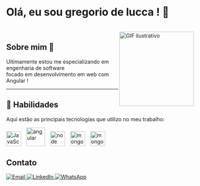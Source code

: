 # Olá, eu sou gregorio de  lucca ! 👋  
</br>


  <div>
  <img src="https://media.licdn.com/dms/image/v2/D4D12AQH2zQ0dNvmntQ/article-cover_image-shrink_600_2000/article-cover_image-shrink_600_2000/0/1715952999841?e=2147483647&v=beta&t=Ffqv27FncRT1oBsuNQqA393jBjRq3JOsUh0zsbhE8Is" alt="GIF ilustrativo" width="200" align="right" "/>

</div>
<section>
  <h2>Sobre mim 📝</h2>
  <p align="left">
    Ultimamente estou me especializando em engenharia de software </br> focado em desenvolvimento em web com Angular !
  </p>
</section>

---

<section>
  <h1>🚀 Habilidades</h1>
  <p>Aqui estão as principais tecnologias que utilizo no meu trabalho:</p>
  <p>
    <img src="https://cdn.jsdelivr.net/gh/devicons/devicon@latest/icons/typescript/typescript-original.svg" title="typescript" alt="JavaScript" width="40" style="margin-right: 10px;"/>
    <img src="https://cdn.jsdelivr.net/gh/devicons/devicon/icons/angular/angular-original.svg"  title="angular" alt="angular" width="50" style="margin-right: 10px;"/>
    <img  src="https://cdn.jsdelivr.net/gh/devicons/devicon@latest/icons/nodejs/nodejs-plain-wordmark.svg"  title="node" alt="node" width="40" style="margin-right: 10px;"/>
    <img    src="https://cdn.jsdelivr.net/gh/devicons/devicon@latest/icons/mongodb/mongodb-plain-wordmark.svg"  title="mongodb" alt="mongodb" width="40" style="margin-right: 10px;"/>
    <img   src="https://cdn.jsdelivr.net/gh/devicons/devicon@latest/icons/amazonwebservices/amazonwebservices-plain-wordmark.svg" title="aws" alt="mongodb" width="40" style="margin-right: 10px;"/>


  </p>
</section>


<section>
  <h2>Contato</h2>
<div align="left">
<a href="mailto:gregoriodelucca@example.com" target="_blank">
  <img src="https://img.shields.io/badge/Gmail-D14836?style=for-the-badge&logo=gmail&logoColor=white" alt="Email">
</a>
<a href="https://www.linkedin.com/in/gregoriodelucca" target="_blank">
  <img src="https://img.shields.io/badge/LinkedIn-0A66C2?style=for-the-badge&logo=linkedin&logoColor=white" alt="LinkedIn">
</a>
<a href="https://wa.me/5511971108462" target="_blank">
  <img src="https://img.shields.io/badge/WhatsApp-25D366?style=for-the-badge&logo=whatsapp&logoColor=white" alt="WhatsApp">
</a>

</div>

</section>

